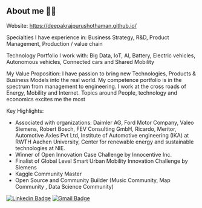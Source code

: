 ## About me 🧑🏽‍

Website: https://deepakrajpurushothaman.github.io/ 

Specialties I have experience in: Business Strategy, R&D, Product Management, Production / value chain

Technology Portfolio I work with: Big Data, IoT, AI, Battery, Electric vehicles, Autonomous vehicles, Connected cars and Shared Mobility

My Value Proposition:
I have passion to bring new Technologies, Products & Business Models into the real world. My competence portfolio is in the spectrum from management to engineering. I work at the cross roads of Energy, Mobility and Internet. Topics around People, technology and economics excites me the most

Key Highlights: 
- Associated with organizations: Daimler AG, Ford Motor Company, Valeo Siemens, Robert Bosch, FEV Consulting GmbH, Ricardo, Meritor, Automotive Axles Pvt Ltd, Institute of Automotive engineering (IKA) at RWTH Aachen University, Center for renewable energy and sustainable technologies at NIE.
- Winner of Open Innovation Case Challenge by Innocentive Inc.
- Finalist of Global Level Smart Urban Mobility Innovation Challenge by Siemens
- Kaggle Community Master
- Open Source and Community Builder (Music Community, Map Community , Data Science Community)

[![Linkedin Badge](https://img.shields.io/badge/-Deepak_Raj_Purushothaman-blue?style=flat-square&logo=Linkedin&logoColor=white&link=https://www.linkedin.com/in/deepakrajpurushothaman/)](https://www.linkedin.com/in/deepakrajpurushothaman/) [![Gmail Badge](https://img.shields.io/badge/-deepakrajpurushothaman@gmail.com-c14438?style=flat-square&logo=Gmail&logoColor=white&link=mailto:deepakrajpurushothaman@gmail.com)](mailto:deepakrajpurushothaman@gmail.com)
<!--
**deepakrajpurushothaman/deepakrajpurushothaman** is a ✨ _special_ ✨ repository because its `README.md` (this file) appears on your GitHub profile.

Here are some ideas to get you started:

- 🔭 I’m currently working on ...
- 🤔 I’m looking for help with ...
- 💬 Ask me about ...
- 📫 How to reach me: ...
- 😄 Pronouns: ...
- ⚡ Fun fact: ...
-->
